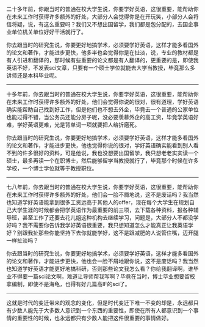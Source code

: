 <p>二十多年前，你跟当时的普通在校大学生说，你要学好英语，这很重要，能帮助你在未来工作时获得许多额外的好处，大部分人会觉得你是在开玩笑，小部分人会将信将疑，说，有这么重要吗？我们又不想出国留学，我们都是包分配的，去国企事业单位机关单位好好干活就行了。</p><p>你去跟当时的研究生说，你要更好地搞学术，必须要学好英语，这样才能多看国外的论文和著作，才能进步更快，他多半也会觉得你是在扯淡，说，专业的教材都是有人引进和翻译的，那时候有些重要的论文都是有人翻译的，更重要的是，即使我英语不好，不发表sci文章，只要有一个硕士学位就能去大学当教授，毕竟那么多讲师还是本科毕业呢。</p><hr/><p>十多年前，你去跟当时的普通在校大学生说，你要学好英语，这很重要，能帮助你在未来工作时获得许多额外的好处，他们会觉得你说的很对，很有道理，学好英语确实能帮助自己找到好工作，但是他们也不想去外企，毕竟去一个普通的公家单位也能过得不错，当公务员还能分房子呢，没必要羡慕外企的高工资，毕竟学英语好难，学好英语更难，光是背单词一项就要把人给折磨死。</p><p>你去跟当时的研究生说，你要更好地搞学术，必须要学好英语，这样才能多看国外的论文和著作，才能进步更快，他也觉得你说的很对，学好英语确实能看到别人看不到的许多很好的资料，可是他说，我也没想要出国留学，我只想老老实实读一个硕士，最多再读一个在职博士，然后能够留学当教授就行了，毕竟那个时候在许多学校，一个博士学位就等于教授职位。</p><hr/><p>七八年前，你去跟当时的普通在校大学生说，你要学好英语，这很重要，能帮助你在未来工作时获得许多额外的好处，他们会一脸不屑地说，这不是废话吗？我当然也知道学好英语能拿到很多工资远高于其他人的offer，现在每个大学生在规划自己大学生涯的时候都会把学英语作为最重要的前三项，去下载各种资料，报各种辅导班，甚至工作了还要去花儿姐这种机构去继续学习，问题是，大部分人不都没学好吗？我不需要你告诉我学好英语很重要，我只想知道怎么才能真正让我英语学好？别跟我扯那些你能坚持下去你就能学好，这不是跟减肥的人说管住嘴，迈开腿一样扯淡吗？</p><p>你去跟当时的研究生说，你要更好地搞学术，必须要学好英语，这样才能多看国外的论文和著作，才能进步更快，他也会一脸不屑地跟你说，这不是废话吗？我当然也知道学好英语才能更好地搞科研，否则那些论文我怎么看？你给我翻译啊，谁毕业不得要一篇sci论文啊，难道让导师帮我写啊？毕竟在当时，博士毕业想要留校拿编制，即使不是海龟，也得有好几篇高IF的sci了。</p><hr/><p>这就是时代的变迁带来的观念的变化，但是时代变迁下唯一不变的却是，永远都只有少数人能先于大多数人意识到一个东西的重要性，即使在所有人都意识到一个事情的重要性的时候，也永远都只有少数人能把这件很重要的事情做好。</p>